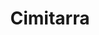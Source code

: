 ---
title: Cimitarra
date: 
draft: false

# descripcion
description : Cimitarra

materials: Plata 925

color: Plateado

dimensions: 1,3cm x 4,5cm

code: 02-14-0186

type: "Dijes"

categories: []

price: $3.270,00

price_eftvo: $2.780,00

# Images
# first image will be shown in the product page
images:
  # - image: "images/path_to_image"
  # La ubicacion de las imagenes es imagenes/Dijes/Dijes.Plata/02-14-0186-cimitarra
  - image: "./images/dijes/plata/02-14-0186-cimitarra.JPG"
---